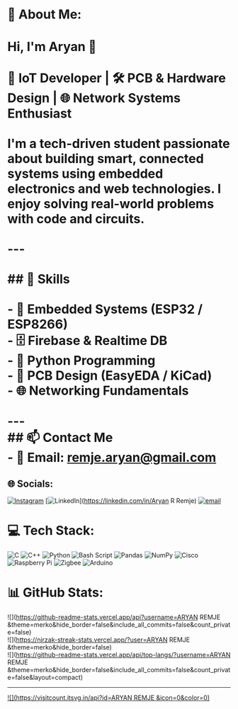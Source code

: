 # 💫 About Me:
# Hi, I'm Aryan 👋<br><br>🔧 IoT Developer | 🛠️ PCB & Hardware Design | 🌐 Network Systems Enthusiast<br><br>I'm a tech-driven student passionate about building smart, connected systems using embedded electronics and web technologies. I enjoy solving real-world problems with code and circuits.<br><br>---<br><br>## 🚀 Skills<br><br>- 🔌 Embedded Systems (ESP32 / ESP8266)<br>- 🗄️ Firebase & Realtime DB<br>- 🐍 Python Programming<br>- 🧰 PCB Design (EasyEDA / KiCad)<br>- 🌐 Networking Fundamentals<br><br>---<br>## 📫 Contact Me<br>- 📧 Email: remje.aryan@gmail.com  <br>


## 🌐 Socials:
[![Instagram](https://img.shields.io/badge/Instagram-%23E4405F.svg?logo=Instagram&logoColor=white)](https://instagram.com/aaryanremje) [![LinkedIn](https://img.shields.io/badge/LinkedIn-%230077B5.svg?logo=linkedin&logoColor=white)](https://linkedin.com/in/Aryan R Remje) [![email](https://img.shields.io/badge/Email-D14836?logo=gmail&logoColor=white)](mailto:remje.aryan@gmail.com) 

# 💻 Tech Stack:
![C](https://img.shields.io/badge/c-%2300599C.svg?style=for-the-badge&logo=c&logoColor=white) ![C++](https://img.shields.io/badge/c++-%2300599C.svg?style=for-the-badge&logo=c%2B%2B&logoColor=white) ![Python](https://img.shields.io/badge/python-3670A0?style=for-the-badge&logo=python&logoColor=ffdd54) ![Bash Script](https://img.shields.io/badge/bash_script-%23121011.svg?style=for-the-badge&logo=gnu-bash&logoColor=white) ![Pandas](https://img.shields.io/badge/pandas-%23150458.svg?style=for-the-badge&logo=pandas&logoColor=white) ![NumPy](https://img.shields.io/badge/numpy-%23013243.svg?style=for-the-badge&logo=numpy&logoColor=white) ![Cisco](https://img.shields.io/badge/cisco-%23049fd9.svg?style=for-the-badge&logo=cisco&logoColor=black) ![Raspberry Pi](https://img.shields.io/badge/-Raspberry_Pi-C51A4A?style=for-the-badge&logo=Raspberry-Pi) ![Zigbee](https://img.shields.io/badge/zigbee-%23EB0443.svg?style=for-the-badge&logo=zigbee&logoColor=white) ![Arduino](https://img.shields.io/badge/-Arduino-00979D?style=for-the-badge&logo=Arduino&logoColor=white)
# 📊 GitHub Stats:
![](https://github-readme-stats.vercel.app/api?username=ARYAN REMJE &theme=merko&hide_border=false&include_all_commits=false&count_private=false)<br/>
![](https://nirzak-streak-stats.vercel.app/?user=ARYAN REMJE &theme=merko&hide_border=false)<br/>
![](https://github-readme-stats.vercel.app/api/top-langs/?username=ARYAN REMJE &theme=merko&hide_border=false&include_all_commits=false&count_private=false&layout=compact)

---
[![](https://visitcount.itsvg.in/api?id=ARYAN REMJE &icon=0&color=0)](https://visitcount.itsvg.in)

<!-- Proudly created with GPRM ( https://gprm.itsvg.in ) -->

